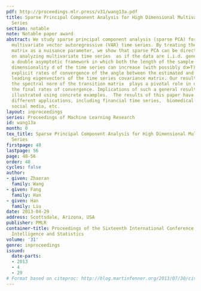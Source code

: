 ```yaml
---
pdf: http://proceedings.mlr.press/v31/wang13a.pdf
title: Sparse Principal Component Analysis for High Dimensional Multivariate Time
  Series
section: notable
note: Notable paper award
abstract: We study sparse principal component analysis (sparse PCA) for high dimensional
  multivariate vector autoregressive (VAR) time series. By treating the transition
  matrix as a nuisance parameter, we show that sparse PCA can be directly applied
  on analyzing multivariate time series  as if the data are i.i.d. generated.   Under
  a double asymptotic framework in which both the length of the sample period T and
  dimensionality d of the time series can increase (with possibly d≫T), we provide
  explicit rates of convergence of the angle between the estimated and population
  leading eigenvectors of the time series covariance matrix. Our results suggest that
  the spectral norm of the transition matrix  plays a pivotal role in determining
  the final rates of convergence. Implications of such a general result is further
  illustrated using concrete examples.  The results of this paper have impacts on
  different applications, including financial time series,  biomedical imaging, and
  social media, etc.
layout: inproceedings
series: Proceedings of Machine Learning Research
id: wang13a
month: 0
tex_title: Sparse Principal Component Analysis for High Dimensional Multivariate Time
  Series
firstpage: 48
lastpage: 56
page: 48-56
order: 48
cycles: false
author:
- given: Zhaoran
  family: Wang
- given: Fang
  family: Han
- given: Han
  family: Liu
date: 2013-04-29
address: Scottsdale, Arizona, USA
publisher: PMLR
container-title: Proceedings of the Sixteenth International Conference on Artificial
  Intelligence and Statistics
volume: '31'
genre: inproceedings
issued:
  date-parts:
  - 2013
  - 4
  - 29
# Format based on citeproc: http://blog.martinfenner.org/2013/07/30/citeproc-yaml-for-bibliographies/
---
```

